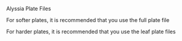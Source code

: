 Alyssia Plate Files

For softer plates, it is recommended that you use the full plate file

For harder plates, it is recommended that you use the leaf plate files
